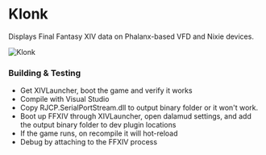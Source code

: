 # Klonk
Displays Final Fantasy XIV data on Phalanx-based VFD and Nixie devices.

![Klonk](https://i.imgur.com/yyskQfA.png)

### Building & Testing
- Get XIVLauncher, boot the game and verify it works
- Compile with Visual Studio
- Copy RJCP.SerialPortStream.dll to output binary folder or it won't work.
- Boot up FFXIV through XIVLauncher, open dalamud settings, and add the output binary folder to dev plugin locations
- If the game runs, on recompile it will hot-reload
- Debug by attaching to the FFXIV process
